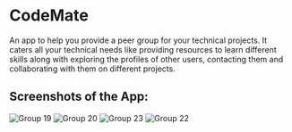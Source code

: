 # CodeMate


An app to help you provide a peer group for your technical projects. It caters all your technical needs like providing resources
to learn different skills along with exploring the profiles of other users, contacting them and collaborating with them on
different projects.

## Screenshots of the App:

![Group 19](https://user-images.githubusercontent.com/111135506/184543619-86028212-53da-42a3-b238-15c61af95f54.png)
![Group 20](https://user-images.githubusercontent.com/111135506/184543825-eaf17641-1fa3-424a-8c26-0bd97bcba657.png)
![Group 23](https://user-images.githubusercontent.com/111135506/184543707-15f81909-8857-49df-ad6b-3a4ad11258fa.png)
![Group 22](https://user-images.githubusercontent.com/111135506/184543777-7584f6d8-e35b-4340-b506-1773eb7f4b02.png)
